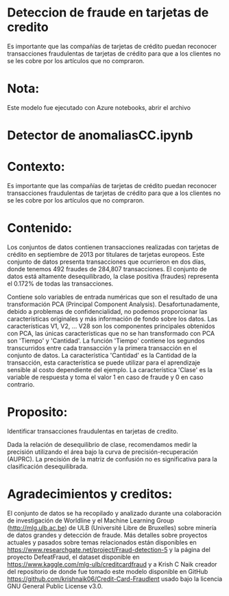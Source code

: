 # Deteccion de fraude en tarjetas de credito
Es importante que las compañías de tarjetas de crédito puedan reconocer transacciones fraudulentas de tarjetas de crédito para que a los clientes no se les cobre por los artículos que no compraron.
# Nota:
Este modelo fue ejecutado con Azure notebooks, abrir el archivo
# Detector de anomaliasCC.ipynb
 
 # Contexto:
 Es importante que las compañías de tarjetas de crédito puedan reconocer transacciones fraudulentas de tarjetas de crédito para que a los clientes no se les cobre por los artículos que no compraron.
    
 # Contenido:
Los conjuntos de datos contienen transacciones realizadas con tarjetas de crédito en septiembre de 2013 por titulares de tarjetas europeos. Este conjunto de datos presenta transacciones que ocurrieron en dos días, donde tenemos 492 fraudes de 284,807 transacciones. El conjunto de datos está altamente desequilibrado, la clase positiva (fraudes) representa el 0.172% de todas las transacciones.

Contiene solo variables de entrada numéricas que son el resultado de una transformación PCA (Principal Component Analysis). Desafortunadamente, debido a problemas de confidencialidad, no podemos proporcionar las características originales y más información de fondo sobre los datos. Las características V1, V2, ... V28 son los componentes principales obtenidos con PCA, las únicas características que no se han transformado con PCA son 'Tiempo' y 'Cantidad'. La función 'Tiempo' contiene los segundos transcurridos entre cada transacción y la primera transacción en el conjunto de datos. La característica 'Cantidad' es la Cantidad de la transacción, esta característica se puede utilizar para el aprendizaje sensible al costo dependiente del ejemplo. La característica 'Clase' es la variable de respuesta y toma el valor 1 en caso de fraude y 0 en caso contrario.

 # Proposito:
 Identificar transacciones fraudulentas en tarjetas de credito.
 
 Dada la relación de desequilibrio de clase, recomendamos medir la precisión utilizando el área bajo la curva de precisión-recuperación (AUPRC). La precisión de la matriz de confusión no es significativa para la clasificación desequilibrada.
 
# Agradecimientos y creditos:
El conjunto de datos se ha recopilado y analizado durante una colaboración de investigación de Worldline y el Machine Learning Group (http://mlg.ulb.ac.be) de ULB (Université Libre de Bruxelles) sobre minería de datos grandes y detección de fraude. Más detalles sobre proyectos actuales y pasados sobre temas relacionados están disponibles en https://www.researchgate.net/project/Fraud-detection-5 y la página del proyecto DefeatFraud, el dataset disponible en https://www.kaggle.com/mlg-ulb/creditcardfraud y a Krish C Naik creador del repositorio de donde fue tomado este modelo disponible en GitHub https://github.com/krishnaik06/Credit-Card-Fraudlent usado bajo la licencia GNU General Public License v3.0.

